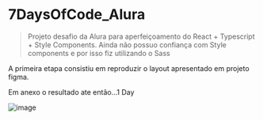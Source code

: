# 7DaysOfCode_Alura

>Projeto desafio da Alura para aperfeiçoamento do React + Typescript + Style Components. Ainda não possuo confiança com Style components e por isso fiz utilizando o Sass

A primeira etapa consistiu em reproduzir o layout apresentado em projeto figma.

Em anexo o resultado ate então...1 Day

![image](https://user-images.githubusercontent.com/117463401/229870557-73706408-ca38-4fc1-aad1-dae250787fbc.png)

